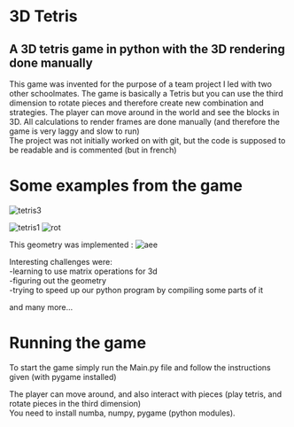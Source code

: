 # 3D Tetris
<h2>A 3D tetris game in python with the 3D rendering done manually</h2>

This game was invented for the purpose of a team project I led with two other schoolmates. The game is basically a Tetris but you can use the third dimension to rotate pieces and therefore create new combination and strategies.
The player can move around in the world and see the blocks in 3D. All calculations to render frames are done manually (and therefore the game is very laggy and slow to run)
<br>
The project was not initially worked on with git, but the code is supposed to be readable and is commented (but in french)




# Some examples from the game

![tetris3](https://user-images.githubusercontent.com/102361078/214153735-9b5bb675-1849-45ea-878c-0c3faba7ad3a.png)


![tetris1](https://user-images.githubusercontent.com/102361078/214153747-1f093bfc-5c8c-4f92-b60c-b6d4635c1f12.png)
![rot](https://user-images.githubusercontent.com/102361078/214153759-e2f7e8fc-cc41-4f57-b639-e77830a54013.png)


This geometry was implemented :
![aee](https://user-images.githubusercontent.com/102361078/214153809-dae375b8-c4e5-41da-ad5f-b6b1f80081f4.jpg)


Interesting challenges were:
</br>
-learning to use matrix operations for 3d</br>
-figuring out the geometry</br>
-trying to speed up our python program by compiling some parts of it

and many more...


# Running the game
To start the game simply run the Main.py file and follow the instructions given (with pygame installed)

The player can move around, and also interact with pieces (play tetris, and rotate pieces in the third dimension)<br>
You need to install numba, numpy, pygame (python modules).
